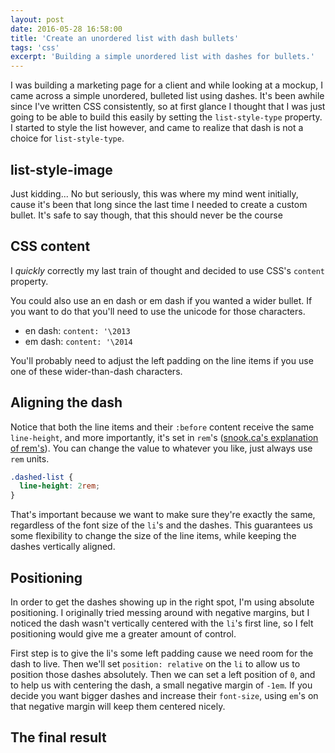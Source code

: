 ```yaml
---
layout: post
date: 2016-05-28 16:58:00
title: 'Create an unordered list with dash bullets'
tags: 'css'
excerpt: 'Building a simple unordered list with dashes for bullets.'
---
```


I was building a marketing page for a client and while looking at a mockup, I came across a simple unordered, bulleted list using dashes. It's been awhile since I've written CSS consistently, so at first glance I thought that I was just going to be able to build this easily by setting the `list-style-type` property. I started to style the list however, and came to realize that dash is not a choice for `list-style-type`.

## list-style-image

Just kidding... No but seriously, this was where my mind went initially, cause it's been that long since the last time I needed to create a custom bullet. It's safe to say though, that this should never be the course

## CSS content

I *quickly* correctly my last train of thought and decided to use CSS's `content` property.

<script async src="//jsfiddle.net/codfish/gck6hL1o/1/embed/css/"></script>

You could also use an en dash or em dash if you wanted a wider bullet. If you want to do that you'll need to use the unicode for those characters.

- en dash: `content: '\2013`
- em dash: `content: '\2014`

You'll probably need to adjust the left padding on the line items if you use one of these wider-than-dash characters.

## Aligning the dash

Notice that both the line items and their `:before` content receive the same `line-height`, and more importantly, it's set in `rem`'s ([snook.ca's explanation of rem's](http://snook.ca/archives/html_and_css/font-size-with-rem)). You can change the value to whatever you like, just always use `rem` units.

```css
.dashed-list {
  line-height: 2rem;
}
```

That's important because we want to make sure they're exactly the same, regardless of the font size of the `li`'s and the dashes. This guarantees us some flexibility to change the size of the line items, while keeping the dashes vertically aligned.

## Positioning

In order to get the dashes showing up in the right spot, I'm using absolute positioning. I originally tried messing around with negative margins, but I noticed the dash wasn't vertically centered with the `li`'s first line, so I felt positioning would give me a greater amount of control.

First step is to give the li's some left padding cause we need room for the dash to live. Then we'll set `position: relative` on the `li` to allow us to position those dashes absolutely. Then we can set a left position of `0`, and to help us with centering the dash, a small negative margin of `-1em`. If you decide you want bigger dashes and increase their `font-size`, using `em`'s on that negative margin will keep them centered nicely.

## The final result

<script async src="//jsfiddle.net/codfish/gck6hL1o/embed/result,css,html/"></script>

